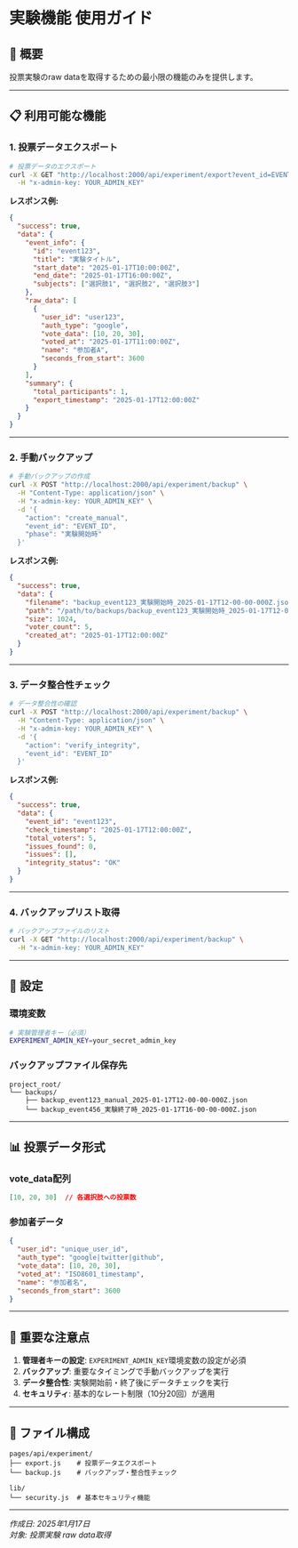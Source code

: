 # 実験機能 使用ガイド

## 🎯 概要

投票実験のraw dataを取得するための最小限の機能のみを提供します。

---

## 📋 利用可能な機能

### 1. **投票データエクスポート**
```bash
# 投票データのエクスポート
curl -X GET "http://localhost:2000/api/experiment/export?event_id=EVENT_ID" \
  -H "x-admin-key: YOUR_ADMIN_KEY"
```

**レスポンス例:**
```json
{
  "success": true,
  "data": {
    "event_info": {
      "id": "event123",
      "title": "実験タイトル",
      "start_date": "2025-01-17T10:00:00Z",
      "end_date": "2025-01-17T16:00:00Z",
      "subjects": ["選択肢1", "選択肢2", "選択肢3"]
    },
    "raw_data": [
      {
        "user_id": "user123",
        "auth_type": "google",
        "vote_data": [10, 20, 30],
        "voted_at": "2025-01-17T11:00:00Z",
        "name": "参加者A",
        "seconds_from_start": 3600
      }
    ],
    "summary": {
      "total_participants": 1,
      "export_timestamp": "2025-01-17T12:00:00Z"
    }
  }
}
```

---

### 2. **手動バックアップ**
```bash
# 手動バックアップの作成
curl -X POST "http://localhost:2000/api/experiment/backup" \
  -H "Content-Type: application/json" \
  -H "x-admin-key: YOUR_ADMIN_KEY" \
  -d '{
    "action": "create_manual",
    "event_id": "EVENT_ID",
    "phase": "実験開始時"
  }'
```

**レスポンス例:**
```json
{
  "success": true,
  "data": {
    "filename": "backup_event123_実験開始時_2025-01-17T12-00-00-000Z.json",
    "path": "/path/to/backups/backup_event123_実験開始時_2025-01-17T12-00-00-000Z.json",
    "size": 1024,
    "voter_count": 5,
    "created_at": "2025-01-17T12:00:00Z"
  }
}
```

---

### 3. **データ整合性チェック**
```bash
# データ整合性の確認
curl -X POST "http://localhost:2000/api/experiment/backup" \
  -H "Content-Type: application/json" \
  -H "x-admin-key: YOUR_ADMIN_KEY" \
  -d '{
    "action": "verify_integrity",
    "event_id": "EVENT_ID"
  }'
```

**レスポンス例:**
```json
{
  "success": true,
  "data": {
    "event_id": "event123",
    "check_timestamp": "2025-01-17T12:00:00Z",
    "total_voters": 5,
    "issues_found": 0,
    "issues": [],
    "integrity_status": "OK"
  }
}
```

---

### 4. **バックアップリスト取得**
```bash
# バックアップファイルのリスト
curl -X GET "http://localhost:2000/api/experiment/backup" \
  -H "x-admin-key: YOUR_ADMIN_KEY"
```

---

## 🔧 設定

### 環境変数
```bash
# 実験管理者キー（必須）
EXPERIMENT_ADMIN_KEY=your_secret_admin_key
```

### バックアップファイル保存先
```
project_root/
└── backups/
    ├── backup_event123_manual_2025-01-17T12-00-00-000Z.json
    └── backup_event456_実験終了時_2025-01-17T16-00-00-000Z.json
```

---

## 📊 投票データ形式

### vote_data配列
```json
[10, 20, 30]  // 各選択肢への投票数
```

### 参加者データ
```json
{
  "user_id": "unique_user_id",
  "auth_type": "google|twitter|github",
  "vote_data": [10, 20, 30],
  "voted_at": "ISO8601_timestamp",
  "name": "参加者名",
  "seconds_from_start": 3600
}
```

---

## 🚨 重要な注意点

1. **管理者キーの設定**: `EXPERIMENT_ADMIN_KEY`環境変数の設定が必須
2. **バックアップ**: 重要なタイミングで手動バックアップを実行
3. **データ整合性**: 実験開始前・終了後にデータチェックを実行
4. **セキュリティ**: 基本的なレート制限（10分20回）が適用

---

## 📁 ファイル構成

```
pages/api/experiment/
├── export.js    # 投票データエクスポート
└── backup.js    # バックアップ・整合性チェック

lib/
└── security.js  # 基本セキュリティ機能
```

---

*作成日: 2025年1月17日*  
*対象: 投票実験 raw data取得* 